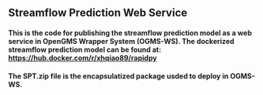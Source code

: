 ## Streamflow Prediction Web Service
####  This is the code for publishing the streamflow prediction model as a web service in OpenGMS Wrapper System (OGMS-WS). The dockerized streamflow prediction model can be found at: https://hub.docker.com/r/xhqiao89/rapidpy

#### The SPT.zip file is the encapsulatized package usded to deploy in OGMS-WS. 
